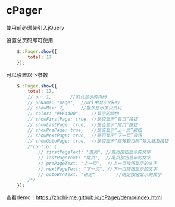 # cPager
使用前必须先引入jQuery

设置总页码即可使用
```javascript
	$.cPager.show({
		total: 17
	});
```
可以设置以下参数
```javascript
	$.cPager.show({
		total: 17,
		// pn: 1,		//默认显示的页码
		// pnName: "page",	//url中显示的key
		// showMax: 7,		//最多显示多少页码
		// color: "#FF4400",	//显示的颜色
		// showFirstPage: true,	//是否显示“首页”按钮
		// showLastPage: true,	//是否显示“尾页”按钮
		// showPrePage: true,	//是否显示“上一页”按钮
		// showNextPage: true,	//是否显示“下一页”按钮
		// showGotoPage: true,	//是否显示“跳转到页码”输入框及按钮
		/*config: {
			// firstPageText: "首页",	//首页按钮显示的文字
			// lastPageText: "尾页",	//尾页按钮显示的文字
			// prePageText: "上一页",	//上一页按钮显示的文字
			// nextPageText: "下一页",	//下一页按钮显示的文字
			// gotoBtnText: "确定"		//确定按钮显示的文字
		}*/
	});
```

查看demo：https://zhchi-me.github.io/cPager/demo/index.html